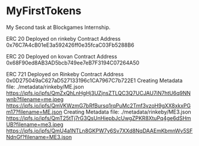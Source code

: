 # MyFirstTokens
My Second task at Blockgames Internship.

ERC 20 Deployed on rinkeby
Contract Address 0x76C7A4cB01eE3a592426ff0e35fcaC03Fb5288B6

ERC 20 Deployed on kovan 
Contract Address 0x68F90ed8AB3AD5bcb749ee7eB7F3194C07264A50

ERC 721 Deployed on Rinkeby
Contract Address 0x0D275049aC627aD527133196c1CA7967C7b722E1
Creating Metadata file: ./metadata/rinkeby/ME.json
https://ipfs.io/ipfs/QmZxQhLnHgHj3UZjnsZTLQC3Q7UCJAU7iN7htU6q9NNwnb?filename=me.jpeg
https://ipfs.io/ipfs/QmVKWzmG7bRfBursq1rqPuMc2Tmf3vzoH9gXX8xkxPGm17?filename=ME.json
Creating Metadata file: ./metadata/rinkeby/ME3.json
https://ipfs.io/ipfs/QmT25tTj7rG3QsUnHiepbJcUwgZPKR8XtuPq4ge6dSHmUB?filename=me3.jpeg
https://ipfs.io/ipfs/QmU4a1NTLn8GKPW7y6Sv7XXd8NqDAAEmKbmnWv5SFNdnGf?filename=ME3.json
